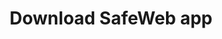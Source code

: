 ---
url: download
picture: /static/img/remote-working-scaled.jpeg
title: Download SafeWeb app
message: Download our Windows application to have awesome experience.
windows:
    version: Windows version 0.1
    filename: SafeApp-v0.1.407.511.msi
---